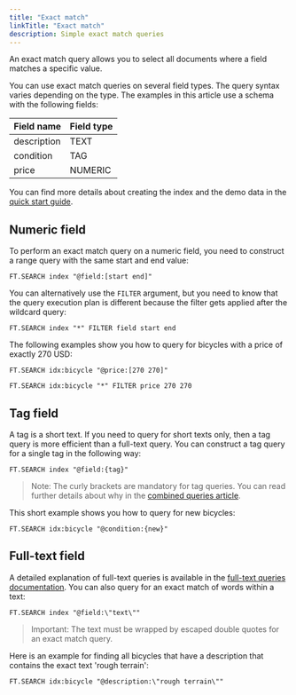 ```yaml
---
title: "Exact match"
linkTitle: "Exact match"
description: Simple exact match queries
---
```


An exact match query allows you to select all documents where a field matches a specific value. 

You can use exact match queries on several field types. The query syntax varies depending on the type. The examples in this article use a schema with the following fields:

| Field name | Field type |
| ---------- | ---------- |
| description| TEXT |
| condition | TAG |
| price | NUMERIC |

You can find more details about creating the index and the demo data in the [quick start guide](/docs/interact/search-and-query/quickstart/).

## Numeric field

To perform an exact match query on a numeric field, you need to construct a range query with the same start and end value:

```
FT.SEARCH index "@field:[start end]"
```

You can alternatively use the `FILTER` argument, but you need to know that the query execution plan is different because the filter gets applied after the wildcard query:

```
FT.SEARCH index "*" FILTER field start end
```

The following examples show you how to query for bicycles with a price of exactly 270 USD:

```
FT.SEARCH idx:bicycle "@price:[270 270]"
```

```
FT.SEARCH idx:bicycle "*" FILTER price 270 270
```


## Tag field

A tag is a short text. If you need to query for short texts only, then a tag query is more efficient than a full-text query. You can construct a tag query for a single tag in the following way:

```
FT.SEARCH index "@field:{tag}"
```

> Note: The curly brackets are mandatory for tag queries. You can read further details about why in the [combined queries article](TODO).

This short example shows you how to query for new bicycles:

```
FT.SEARCH idx:bicycle "@condition:{new}"
```

## Full-text field

A detailed explanation of full-text queries is available in the [full-text queries documentation](TODO). You can also query for an exact match of words within a text:

```
FT.SEARCH index "@field:\"text\""
```

> Important: The text must be wrapped by escaped double quotes for an exact match query.


Here is an example for finding all bicycles that have a description that contains the exact text 'rough terrain':

```
FT.SEARCH idx:bicycle "@description:\"rough terrain\""
```